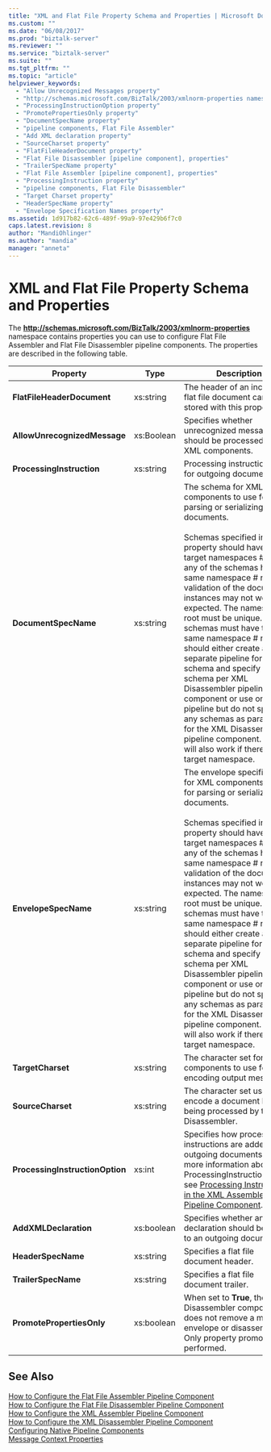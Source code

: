 ```yaml
---
title: "XML and Flat File Property Schema and Properties | Microsoft Docs"
ms.custom: ""
ms.date: "06/08/2017"
ms.prod: "biztalk-server"
ms.reviewer: ""
ms.service: "biztalk-server"
ms.suite: ""
ms.tgt_pltfrm: ""
ms.topic: "article"
helpviewer_keywords: 
  - "Allow Unrecognized Messages property"
  - "http://schemas.microsoft.com/BizTalk/2003/xmlnorm-properties namespace"
  - "ProcessingInstructionOption property"
  - "PromotePropertiesOnly property"
  - "DocumentSpecName property"
  - "pipeline components, Flat File Assembler"
  - "Add XML declaration property"
  - "SourceCharset property"
  - "FlatFileHeaderDocument property"
  - "Flat File Disassembler [pipeline component], properties"
  - "TrailerSpecName property"
  - "Flat File Assembler [pipeline component], properties"
  - "ProcessingInstruction property"
  - "pipeline components, Flat File Disassembler"
  - "Target Charset property"
  - "HeaderSpecName property"
  - "Envelope Specification Names property"
ms.assetid: 1d917b82-62c6-489f-99a9-97e429b6f7c0
caps.latest.revision: 8
author: "MandiOhlinger"
ms.author: "mandia"
manager: "anneta"
---
```

# XML and Flat File Property Schema and Properties
The **http://schemas.microsoft.com/BizTalk/2003/xmlnorm-properties** namespace contains properties you can use to configure Flat File Assembler and Flat File Disassembler pipeline components. The properties are described in the following table.  
  
|Property|Type|Description|  
|--------------|----------|-----------------|  
|**FlatFileHeaderDocument**|xs:string|The header of an incoming flat file document can be stored with this property.|  
|**AllowUnrecognizedMessage**|xs:Boolean|Specifies whether unrecognized messages should be processed by XML components.|  
|**ProcessingInstruction**|xs:string|Processing instruction text for outgoing documents.|  
|**DocumentSpecName**|xs:string|The schema for XML components to use for parsing or serializing documents.<br /><br /> Schemas specified in this property should have unique target namespaces # root. If any of the schemas have the same namespace # root, the validation of the document instances may not work as expected. The namespace # root must be unique.  If schemas must have the same namespace # root, you should either create a separate pipeline for each schema and specify one schema per XML Disassembler pipeline component or use one pipeline but do not specify any schemas as parameters for the XML Disassembler pipeline component.  This will also work if there is no target namespace.|  
|**EnvelopeSpecName**|xs:string|The envelope specification for XML components to use for parsing or serializing documents.<br /><br /> Schemas specified in this property should have unique target namespaces # root. If any of the schemas have the same namespace # root, the validation of the document instances may not work as expected. The namespace # root must be unique.  If schemas must have the same namespace # root, you should either create a separate pipeline for each schema and specify one schema per XML Disassembler pipeline component or use one pipeline but do not specify any schemas as parameters for the XML Disassembler pipeline component.  This will also work if there is no target namespace.|  
|**TargetCharset**|xs:string|The character set for XML components to use for encoding output messages.|  
|**SourceCharset**|xs:string|The character set used to encode a document before being processed by the XML Disassembler.|  
|**ProcessingInstructionOption**|xs:int|Specifies how processing instructions are added to outgoing documents. For more information about the ProcessingInstructionOption, see [Processing Instructions in the XML Assembler Pipeline Component](../core/processing-instructions-in-the-xml-assembler-pipeline-component.md).|  
|**AddXMLDeclaration**|xs:boolean|Specifies whether an XML declaration should be added to an outgoing document.|  
|**HeaderSpecName**|xs:string|Specifies a flat file document header.|  
|**TrailerSpecName**|xs:string|Specifies a flat file document trailer.|  
|**PromotePropertiesOnly**|xs:boolean|When set to **True**, the XML Disassembler component does not remove a message envelope or disassemble it. Only property promotion is performed.|  
  
## See Also  
 [How to Configure the Flat File Assembler Pipeline Component](../core/how-to-configure-the-flat-file-assembler-pipeline-component.md)   
 [How to Configure the Flat File Disassembler Pipeline Component](../core/how-to-configure-the-flat-file-disassembler-pipeline-component.md)   
 [How to Configure the XML Assembler Pipeline Component](../core/how-to-configure-the-xml-assembler-pipeline-component.md)   
 [How to Configure the XML Disassembler Pipeline Component](../core/how-to-configure-the-xml-disassembler-pipeline-component.md)   
 [Configuring Native Pipeline Components](../core/configuring-native-pipeline-components.md)   
 [Message Context Properties](../core/message-context-properties1.md)